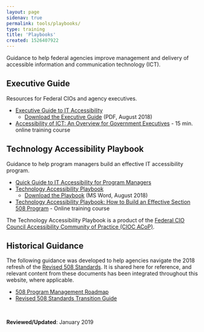 ```yaml
---
layout: page
sidenav: true
permalink: tools/playbooks/
type: training
title: 'Playbooks'
created: 1526407922
---
```


Guidance to help federal agencies improve management and delivery of accessible information and communication technology (ICT).

## Executive Guide

Resources for Federal CIOs and agency executives.

  * [Executive Guide to IT Accessibility][1] 
      * [Download the Executive Guide][2] (PDF, August 2018)
  * [Accessibility of ICT: An Overview for Government Executives][3] - 15 min. online training course

## Technology Accessibility Playbook

Guidance to help program managers build an effective IT accessibility program.

  * [Quick Guide to IT Accessibility for Program Managers][4]
  * [Technology Accessibility Playbook][5] 
      * [Download the Playbook][6] (MS Word, August 2018)
  * [Technology Accessibility Playbook: How to Build an Effective Section 508 Program][7] - Online training course

The Technology Accessibility Playbook is a product of the [Federal CIO Council Accessibility Community of Practice (CIOC ACoP)][8].

## Historical Guidance

The following guidance was developed to help agencies navigate the 2018 refresh of the [Revised 508 Standards][9]. It is shared here for reference, and relevant content from these documents has been integrated throughout this website, where applicable.

  * [508 Program Management Roadmap][10]
  * [Revised 508 Standards Transition Guide][11]

&nbsp;

**Reviewed/Updated**: January 2019

 [1]: {{site.baseurl}}/tools/playbooks/exec-guide-accessibility
 [2]: https://assets.section508.gov/files/Executive%20Guide%20to%20Federal%20IT%20Accessibility.pdf#overlay-context=tools/playbooks
 [3]: https://training.section508.gov/508-training/courses/exec-overview/index.html
 [4]: {{site.baseurl}}/tools/playbooks/accessibility-playbook-quick-guide
 [5]: {{site.baseurl}}/tools/playbooks/technology-accessibility-playbook-intro
 [6]: https://assets.section508.gov/files/Technology-Accessibility-Playbook-2018-Update.docx
 [7]: https://training.section508.gov/508-training/courses/playbook/index.html
 [8]: https://www.cio.gov/about/members-and-leadership/accessibility-cop/
 [9]: https://www.access-board.gov/guidelines-and-standards/communications-and-it/about-the-ict-refresh/final-rule/text-of-the-standards-and-guidelines
 [10]: {{site.baseurl}}/manage/program-roadmap
 [11]: {{site.baseurl}}/manage/laws-and-policies/quick-reference-guide